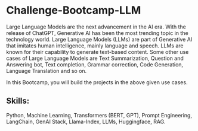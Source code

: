 # Challenge-Bootcamp-LLM

Large Language Models are the next advancement in the AI era. With the release of ChatGPT, Generative AI has been the most trending topic in the technology world. Large Language Models (LLMs) are part of Generative AI that imitates human intelligence, mainly language and speech. LLMs are known for their capability to generate text-based content. Some other use cases of Large Language Models are Text Summarization, Question and Answering bot, Text completion, Grammar correction, Code Generation, Language Translation and so on.

In this Bootcamp, you will build the projects in the above given use cases.

## Skills:

Python, Machine Learning, Transformers (BERT, GPT), Prompt Engineering, LangChain, GenAI Stack, Llama-Index, LLMs, Huggingface, RAG.
